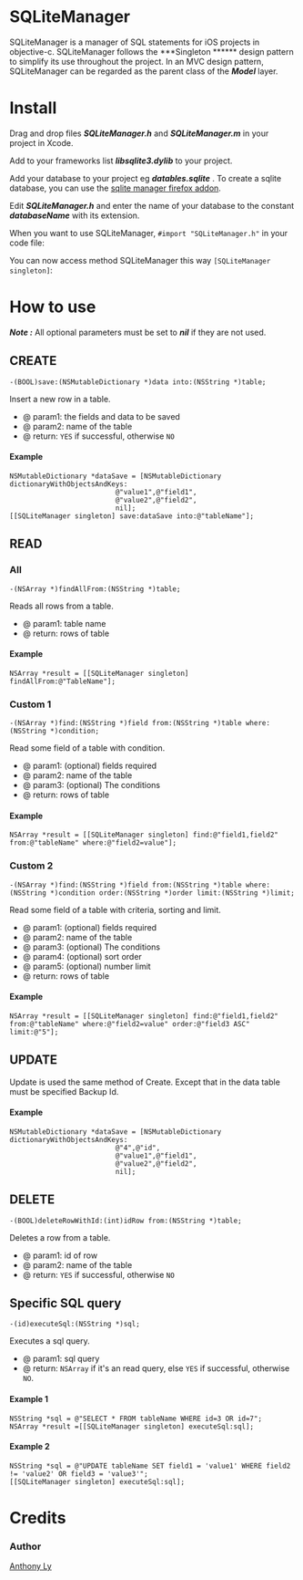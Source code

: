 # SQLiteManager

SQLiteManager is a manager of SQL statements for iOS projects in objective-c.
SQLiteManager follows the  ***Singleton ****** design pattern to simplify its use throughout the project.
In an MVC design pattern, SQLiteManager can be regarded as the parent class of the  ***Model*** layer.

# Install #

Drag and drop files ***SQLiteManager.h*** and ***SQLiteManager.m*** in your project in Xcode.

Add to your frameworks list ***libsqlite3.dylib*** to your project.

Add your database to your project eg  ***datables.sqlite*** .
To create a sqlite database, you can use the [sqlite manager firefox addon](https://addons.mozilla.org/fr/firefox/addon/sqlite-manager/).

Edit ***SQLiteManager.h*** and enter the name of your database to the constant ***databaseName*** with its extension.

When you want to use SQLiteManager, `#import "SQLiteManager.h"` in your code file:

	

You can now access method SQLiteManager this way `[SQLiteManager singleton]`:
	
# How to use #

***Note :*** All optional parameters must be set to ***nil*** if they are not used.

## CREATE

	-(BOOL)save:(NSMutableDictionary *)data into:(NSString *)table;

Insert a new row in a table.

 * @ param1: the fields and data to be saved
 * @ param2: name of the table
 * @ return: `YES` if successful, otherwise `NO`


#### Example

	NSMutableDictionary *dataSave = [NSMutableDictionary dictionaryWithObjectsAndKeys:
                              @"value1",@"field1",
                              @"value2",@"field2",
                              nil];               
	[[SQLiteManager singleton] save:dataSave into:@"tableName"];

## READ

### All

	-(NSArray *)findAllFrom:(NSString *)table;

Reads all rows from a table.

 * @ param1: table name
 * @ return: rows of table


#### Example

	NSArray *result = [[SQLiteManager singleton] findAllFrom:@"TableName"];

### Custom 1

	-(NSArray *)find:(NSString *)field from:(NSString *)table where:(NSString *)condition;

Read some field of a table with condition.

 * @ param1: (optional) fields required
 * @ param2: name of the table
 * @ param3: (optional) The conditions
 * @ return: rows of table


#### Example

	NSArray *result = [[SQLiteManager singleton] find:@"field1,field2" from:@"tableName" where:@"field2=value"];


### Custom 2
	
	-(NSArray *)find:(NSString *)field from:(NSString *)table where:(NSString *)condition order:(NSString *)order limit:(NSString *)limit;

Read some field of a table with criteria, sorting and limit.

 * @ param1: (optional) fields required
 * @ param2: name of the table
 * @ param3: (optional) The conditions
 * @ param4: (optional) sort order
 * @ param5: (optional) number limit
 * @ return: rows of table


#### Example

	NSArray *result = [[SQLiteManager singleton] find:@"field1,field2" from:@"tableName" where:@"field2=value" order:@"field3 ASC" limit:@"5"];

## UPDATE

Update is used the same method of Create.
Except that in the data table must be specified Backup Id.


#### Example

	NSMutableDictionary *dataSave = [NSMutableDictionary dictionaryWithObjectsAndKeys:
                              @"4",@"id",						
                              @"value1",@"field1",
                              @"value2",@"field2",
                              nil];

## DELETE

	-(BOOL)deleteRowWithId:(int)idRow from:(NSString *)table;

Deletes a row from a table.

 * @ param1: id of row
 * @ param2: name of the table
 * @ return: `YES` if successful, otherwise `NO`

## Specific SQL query

	-(id)executeSql:(NSString *)sql;

Executes a sql query.

 * @ param1: sql query
 * @ return: `NSArray` if it's an read query, else `YES` if successful, otherwise `NO`.


#### Example 1

	NSString *sql = @"SELECT * FROM tableName WHERE id=3 OR id=7";
    NSArray *result =[[SQLiteManager singleton] executeSql:sql];

#### Example 2

	NSString *sql = @"UPDATE tableName SET field1 = 'value1' WHERE field2 != 'value2' OR field3 = 'value3'";
    [[SQLiteManager singleton] executeSql:sql];

# Credits #

### Author

[Anthony Ly](mailto:anthonyly.com@gmail.com)